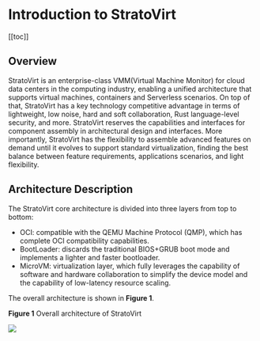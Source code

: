 # Introduction to StratoVirt

[[toc]]

## Overview

StratoVirt is an enterprise-class VMM(Virtual Machine Monitor) for cloud data centers in the computing industry, enabling a unified architecture that supports virtual machines, containers and Serverless scenarios. On top of that, StratoVirt has a key technology competitive advantage in terms of lightweight, low noise, hard and soft collaboration, Rust language-level security, and more. StratoVirt reserves the capabilities and interfaces for component assembly in architectural design and interfaces. More importantly, StratoVirt has the flexibility to assemble advanced features on demand until it evolves to support standard virtualization, finding the best balance between feature requirements, applications scenarios, and light flexibility.



## Architecture Description

The StratoVirt core architecture is divided into three layers from top to bottom:

- OCI: compatible with the QEMU Machine Protocol (QMP), which has complete OCI compatibility capabilities.
- BootLoader: discards the traditional BIOS+GRUB boot mode and implements a lighter and faster bootloader.
- MicroVM: virtualization layer, which fully leverages the capability of software and hardware collaboration to simplify the device model and the capability of low-latency resource scaling.

The overall architecture is shown in **Figure 1**.

**Figure 1** Overall architecture of StratoVirt

![](./figures/arc.png)


